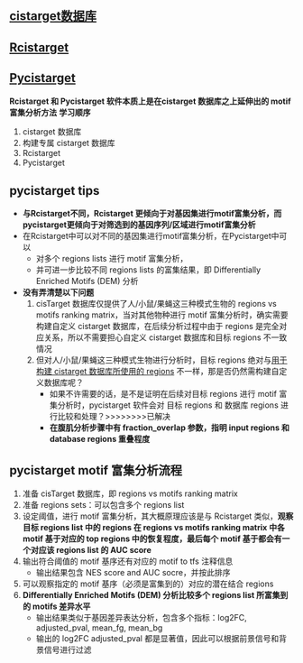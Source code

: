## [cistarget数据库](https://resources.aertslab.org/cistarget/)
## [Rcistarget](https://bioconductor.riken.jp/packages/3.9/bioc/vignettes/RcisTarget/inst/doc/RcisTarget.html)
## [Pycistarget](https://pycistarget.readthedocs.io/en/latest/tools.html#)
**Rcistarget 和 Pycistarget 软件本质上是在cistarget 数据库之上延伸出的 motif 富集分析方法**
**学习顺序**
1. cistarget 数据库
2. 构建专属 cistarget 数据库
3. Rcistarget
4. Pycistarget


## pycistarget tips
* **与Rcistarget不同，Rcistarget 更倾向于对基因集进行motif富集分析，而pycistarget更倾向于对筛选到的基因序列/区域进行motif富集分析**
* 在Rcistarget中可以对不同的基因集进行motif富集分析，在Pycistarget中可以
  * 对多个 regions lists 进行 motif 富集分析，
  * 并可进一步比较不同 regions lists 的富集结果，即 Differentially Enriched Motifs (DEM) 分析
* **没有弄清楚以下问题**
  1. cisTarget 数据库仅提供了人/小鼠/果蝇这三种模式生物的 regions vs motifs ranking matrix，当对其他物种进行 motif 富集分析时，确实需要构建自定义 cistarget 数据库，在后续分析过程中由于 regions 是完全对应关系，所以不需要担心自定义 cistarget 数据库和目标 regions 不一致情况
  2. 但对人/小鼠/果蝇这三种模式生物进行分析时，目标 regions 绝对与[用于构建 cistarget 数据库所使用的 regions](https://resources.aertslab.org/cistarget/regions/) 不一样，那是否仍然需构建自定义数据库呢？
     * 如果不许需要的话，是不是证明在后续对目标 regions 进行 motif 富集分析时，pycistarget 软件会对 目标 regions 和 数据库 regions 进行比较和处理？>>>>>>>>已解决
     *  **在腹肌分析步骤中有 fraction_overlap 参数，指明 input regions 和 database regions 重叠程度**

       
## pycistarget motif 富集分析流程
1. 准备 cisTarget 数据库，即 regions vs motifs ranking matrix
2. 准备 regions sets：可以包含多个 regions list
3. 设定阈值，进行 motif 富集分析，其大概原理应该是与 Rcistarget 类似，**观察目标 regions list 中的 regions 在 regions vs motifs ranking matrix 中各 motif 基于对应的 top regions 中的恢复程度，最后每个 motif 基于都会有一个对应该 regions list 的 AUC score**
4. 输出符合阈值的 motif 基序还有对应的 motif to tfs 注释信息
   * 输出结果包含 NES score and AUC socre，并按此排序
6. 可以观察指定的 motif 基序（必须是富集到的）对应的潜在结合 regions
7. **Differentially Enriched Motifs (DEM) 分析比较多个 regions list 所富集到的 motifs 差异水平**
   * 输出结果类似于基因差异表达分析，包含多个指标：log2FC, adjusted_pval, mean_fg, mean_bg
   * 输出的 log2FC adjusted_pval 都是显著值，因此可以根据前景信号和背景信号进行过滤






